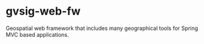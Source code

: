 # gvsig-web-fw
Geospatial web framework that includes many geographical tools for Spring MVC based applications.
